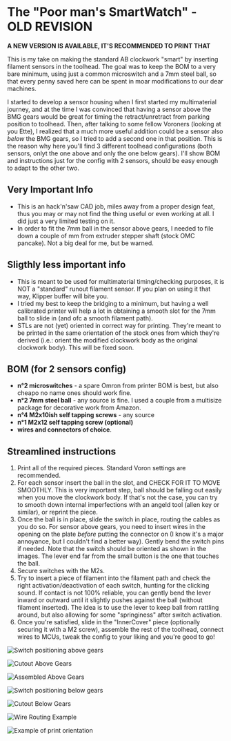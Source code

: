 # The "Poor man's SmartWatch" - OLD REVISION

**A NEW VERSION IS AVAILABLE, IT'S RECOMMENDED TO PRINT THAT**

This is my take on making the standard AB clockwork "smart" by inserting filament sensors in the toolhead.
The goal was to keep the BOM to a very bare minimum, using just a common microswitch and a 7mm steel ball, so that every penny saved here can be spent in moar modifications to our dear machines.

I started to develop a sensor housing when I first started my multimaterial journey, and at the time I was convinced that having a sensor above the BMG gears would be great for timing the retract/unretract from parking position to toolhead.
Then, after talking to some fellow Voroners (looking at you Ette), I realized that a much more useful addition could be a sensor also *below* the BMG gears, so I tried to add a second one in that position.
This is the reason why here you'll find 3 different toolhead configurations (both sensors, onlyt the one above and only the one below gears).
I'll show BOM and instructions just for the config with 2 sensors, should be easy enough to adapt to the other two.

## Very Important Info
- This is an hack'n'saw CAD job, miles away from a proper design feat, thus you may or may not find the thing useful or even working at all. I did just a very limited testing on it.
- In order to fit the 7mm ball in the sensor above gears, I needed to file down a couple of mm from extruder stepper shaft (stock OMC pancake). Not a big deal for me, but be warned.
  
## Sligthly less important info
- This is meant to be used for multimaterial timing/checking purposes, it is NOT a "standard" runout filament sensor. If you plan on using it that way, Klipper buffer will bite you.
- I tried my best to keep the bridging to a minimum, but having a well calibrated printer will help a lot in obtaining a smooth slot for the 7mm ball to slide in (and ofc a smooth filament path).
- STLs are not (yet) oriented in correct way for printing. They're meant to be printed in the same orientation of the stock ones from which they're derived (i.e.: orient the modified clockwork body as the original clockwork body). This will be fixed soon.

## BOM (for 2 sensors config)

- **n°2 microswitches** - a spare Omron from printer BOM is best, but also cheapo no name ones should work fine.
- **n°2 7mm steel ball** - any source is fine. I used a couple from a multisize package for decorative work from Amazon.
- **n°4 M2x10ish self tapping screws** - any source
- **n°1 M2x12 self tapping screw (optional)** 
- **wires and connectors of choice**.

## Streamlined instructions

1. Print all of the required pieces. Standard Voron settings are recommended.
2. For each sensor insert the ball in the slot, and CHECK FOR IT TO MOVE SMOOTHLY. This is very important step, ball should be falling out easily when you move the clockwork body. If that's not the case, you can try to smooth down internal imperfections with an angeld tool (allen key or similar), or reprint the piece.
3. Once the ball is in place, slide the switch in place, routing the cables as you do so. For sensor above gears, you need to insert wires in the opening on the plate *before* putting the connector on (I know it's a major annoyance, but I couldn't find a better way).
Gently bend the switch pins if needed.
Note that the switch should be oriented as shown in the images. The lever end far from the small button is the one that touches the ball.
4. Secure switches with the M2s.
5. Try to insert a piece of filament into the filament path and check the right activation/deactivation of each switch, hunting for the clicking sound. If contact is not 100% reliable, you can gently bend the lever inward or outward until it slightly pushes against the ball (without filament inserted).
The idea is to use the lever to keep ball from rattling around, but also allowing for some "springiness" after switch activation.
6. Once you're satisfied, slide in the "InnerCover" piece (optionally securing it with a M2 screw), assemble the rest of the toolhead, connect wires to MCUs, tweak the config to your liking and you're good to go!

![Switch positioning above gears](Images/SwitchPositionAboveGears.PNG)

![Cutout Above Gears](Images/Cutout1.PNG)

![Assembled Above Gears](Images/AssembledClockwork.PNG)

![Switch positioning below gears](Images/SwitchPositionBelowGears.PNG)

![Cutout Below Gears](Images/Cutout2.PNG)

![Wire Routing Example](Images/WireRoutingExample.jpg)

![Example of print orientation](Images/PrintOrientation.PNG)

